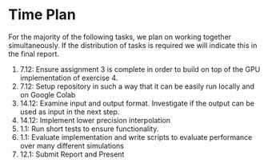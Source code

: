 # Time Plan
For the majority of the following tasks, we plan on working together simultaneously. If the distribution
of tasks is required we will indicate this in the final report.
1. 7.12: Ensure assignment 3 is complete in order to build on top of the GPU implementation of
exercise 4.
2. 7.12: Setup repository in such a way that it can be easily run locally and on Google Colab
3. 14.12: Examine input and output format. Investigate if the output can be used as input in the
next step.
4. 14.12: Implement lower precision interpolation
5. 1.1: Run short tests to ensure functionality.
6. 1.1: Evaluate implementation and write scripts to evaluate performance over many different
simulations
7. 12.1: Submit Report and Present
